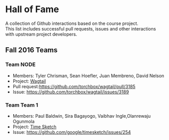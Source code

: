 # Hall of Fame

A collection of Github interactions based on the course project.   
This list includes successful pull requests, issues and other interactions with upstream project developers.

## Fall 2016 Teams

### Team NODE
- Members: Tyler Chrisman, Sean Hoefler, Juan Membreno, David Nelson
- Project: [Wagtail](https://github.com/torchbox/wagtail)
- Pull request:https://github.com/torchbox/wagtail/pull/3185 
- Issue: https://github.com/torchbox/wagtail/issues/3189 

### Team Team 1
- Members: Paul Baldwin, Sira Bagayogo, Vaibhav Ingle,Olanrewaju Ogunmola
- Project: [Time Sketch](https://github.com/google/timesketch)
- Issue: https://github.com/google/timesketch/issues/254

